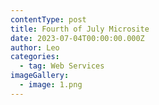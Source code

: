 ```yaml
---
contentType: post
title: Fourth of July Microsite
date: 2023-07-04T00:00:00.000Z
author: Leo
categories:
  - tag: Web Services
imageGallery:
  - image: 1.png
---
```


